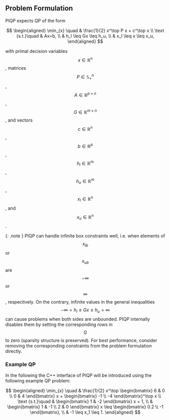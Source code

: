 ## Problem Formulation

PIQP expects QP of the form

$$
\begin{aligned}
\min_{x} \quad & \frac{1}{2} x^\top P x + c^\top x \\
\text {s.t.}\quad & Ax=b, \\
& h_l \leq Gx \leq h_u, \\
& x_l \leq x \leq x_u,
\end{aligned}
$$

with primal decision variables $$x \in \mathbb{R}^n$$, matrices $$P\in \mathbb{S}_+^n$$, $$A \in \mathbb{R}^{p \times n}$$,  $$G \in \mathbb{R}^{m \times n}$$, and vectors $$c \in \mathbb{R}^n$$, $$b \in \mathbb{R}^p$$, $$h_l \in \mathbb{R}^m$$, $$h_u \in \mathbb{R}^m$$, $$x_l \in \mathbb{R}^n$$, and $$x_u \in \mathbb{R}^n$$.

{: .note }
PIQP can handle infinite box constraints well, i.e. when elements of $$x_{lb}$$ or $$x_{ub}$$ are $$-\infty$$ or $$\infty$$, respectively. On the contrary, infinite values in the general inequalities $$-\infty = h_l \leq Gx \leq h_u = \infty$$ can cause problems when both sides are unbounded. PIQP internally disables them by setting the corresponding rows in $$G$$ to zero (sparsity structure is preserved). For best performance, consider removing the corresponding constraints from the problem formulation directly.

### Example QP

In the following the C++ interface of PIQP will be introduced using the following example QP problem:

$$
\begin{aligned}
\min_{x} \quad & \frac{1}{2} x^\top \begin{bmatrix} 6 & 0 \\ 0 & 4 \end{bmatrix} x + \begin{bmatrix} -1 \\ -4 \end{bmatrix}^\top x \\
\text {s.t.}\quad & \begin{bmatrix} 1 & -2 \end{bmatrix} x = 1, \\
& \begin{bmatrix} 1 & -1 \\ 2 & 0 \end{bmatrix} x \leq \begin{bmatrix} 0.2 \\ -1 \end{bmatrix}, \\
& -1 \leq x_1 \leq 1.
\end{aligned}
$$